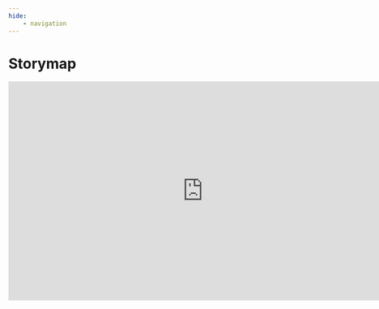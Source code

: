 ```yaml
---
hide:
    - navigation
---
```


# **Storymap**

<iframe width="768" height="432" src="https://miro.com/app/live-embed/uXjVKajqbK8=/?moveToViewport=-1862,-1469,4768,2282&embedId=785917292310" frameborder="0" scrolling="no" allow="fullscreen; clipboard-read; clipboard-write" allowfullscreen></iframe>

